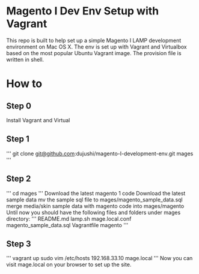 # Magento I Dev Env Setup with Vagrant
This repo is built to help set up a simple Magento I LAMP development environment on Mac OS X. The env is set up with Vagrant and Virtualbox based on the most popular Ubuntu Vagrant image. The provision file is written in shell.

# How to
## Step 0
Install Vagrant and Virtual

## Step 1
'''
git clone git@github.com:dujushi/magento-I-development-env.git mages
'''

## Step 2
'''
cd mages
'''
Download the latest magento 1 code
Download the latest sample data
mv the sample sql file to mages/magento_sample_data.sql
merge media/skin sample data with magento code into mages/magento
Until now you should have the following files and folders under mages directory:
'''
README.md       lamp.sh         mage.local.conf     magento_sample_data.sql
Vagrantfile     magento 
'''

## Step 3
'''
vagrant up
sudo vim /etc/hosts
192.168.33.10 mage.local
'''
Now you can visit mage.local on your browser to set up the site.




